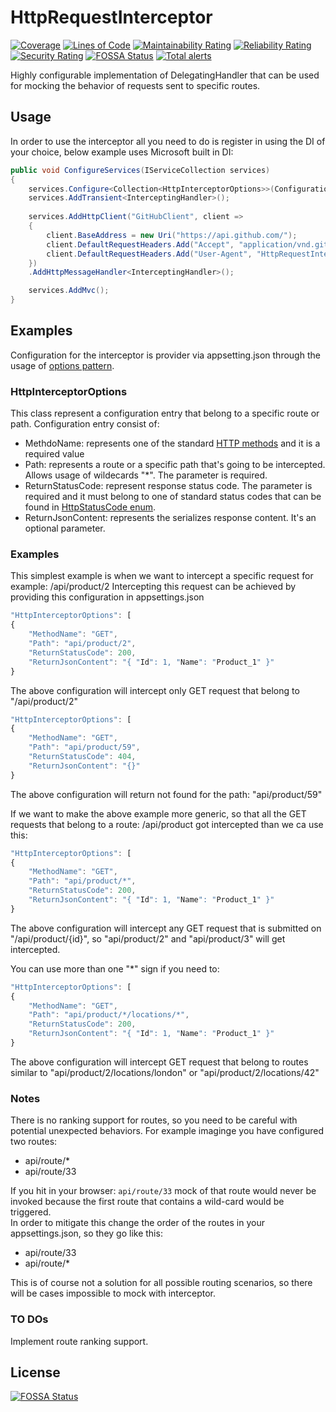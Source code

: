 # HttpRequestInterceptor
[![Coverage](https://sonarcloud.io/api/project_badges/measure?project=MirzaMerdovic_HttpRequestInterceptor&metric=coverage)](https://sonarcloud.io/dashboard?id=MirzaMerdovic_HttpRequestInterceptor)
[![Lines of Code](https://sonarcloud.io/api/project_badges/measure?project=MirzaMerdovic_HttpRequestInterceptor&metric=ncloc)](https://sonarcloud.io/dashboard?id=MirzaMerdovic_HttpRequestInterceptor)
[![Maintainability Rating](https://sonarcloud.io/api/project_badges/measure?project=MirzaMerdovic_HttpRequestInterceptor&metric=sqale_rating)](https://sonarcloud.io/dashboard?id=MirzaMerdovic_HttpRequestInterceptor)
[![Reliability Rating](https://sonarcloud.io/api/project_badges/measure?project=MirzaMerdovic_HttpRequestInterceptor&metric=reliability_rating)](https://sonarcloud.io/dashboard?id=MirzaMerdovic_HttpRequestInterceptor)
[![Security Rating](https://sonarcloud.io/api/project_badges/measure?project=MirzaMerdovic_HttpRequestInterceptor&metric=security_rating)](https://sonarcloud.io/dashboard?id=MirzaMerdovic_HttpRequestInterceptor)
[![FOSSA Status](https://app.fossa.io/api/projects/git%2Bgithub.com%2FMirzaMerdovic%2FHttpRequestInterceptor.svg?type=shield)](https://app.fossa.io/projects/git%2Bgithub.com%2FMirzaMerdovic%2FHttpRequestInterceptor?ref=badge_shield)
[![Total alerts](https://img.shields.io/lgtm/alerts/g/MirzaMerdovic/HttpRequestInterceptor.svg?logo=lgtm&logoWidth=18)](https://lgtm.com/projects/g/MirzaMerdovic/HttpRequestInterceptor/alerts/)

Highly configurable implementation of DelegatingHandler that can be used for mocking the behavior of requests sent to specific routes.

## Usage
In order to use the interceptor all you need to do is register in using the DI of your choice, below example uses Microsoft built in DI:
```c#
public void ConfigureServices(IServiceCollection services)
{
    services.Configure<Collection<HttpInterceptorOptions>>(Configuration.GetSection("HttpInterceptorOptions"));
    services.AddTransient<InterceptingHandler>();
    
    services.AddHttpClient("GitHubClient", client =>
    {
        client.BaseAddress = new Uri("https://api.github.com/");
        client.DefaultRequestHeaders.Add("Accept", "application/vnd.github.v3+json");
        client.DefaultRequestHeaders.Add("User-Agent", "HttpRequestInterceptor-Test");
    })
    .AddHttpMessageHandler<InterceptingHandler>();

    services.AddMvc();
}
```

## Examples

Configuration for the interceptor is provider via appsetting.json through the usage of [options pattern](https://docs.microsoft.com/en-us/aspnet/core/fundamentals/configuration/options?view=aspnetcore-2.2).

### HttpInterceptorOptions

This class represent a configuration entry that belong to a specific route or path. Configuration entry consist of:
* MethdoName: represents one of the standard [HTTP methods](https://docs.microsoft.com/en-us/dotnet/api/system.net.http.httpmethod?view=netstandard-2.0#properties) and it is a required value
* Path: represents a route or a specific path that's going to be intercepted. Allows usage of wildecards "*". The parameter is required.
* ReturnStatusCode: represent response status code. The parameter is required and it must belong to one of standard status codes that can be found in [HttpStatusCode enum](https://docs.microsoft.com/en-us/dotnet/api/system.net.httpstatuscode?view=netstandard-2.0).
* ReturnJsonContent: represents the serializes response content. It's an optional parameter.

### Examples

This simplest example is when we want to intercept a specific request for example: /api/product/2
Intercepting this request can be achieved by providing this configuration in appsettings.json

```javascript
"HttpInterceptorOptions": [
{
    "MethodName": "GET",
    "Path": "api/product/2",
    "ReturnStatusCode": 200,
    "ReturnJsonContent": "{ "Id": 1, "Name": "Product_1" }"
}
```

The above configuration will intercept only GET request that belong to "/api/product/2"

```javascript
"HttpInterceptorOptions": [
{
    "MethodName": "GET",
    "Path": "api/product/59",
    "ReturnStatusCode": 404,
    "ReturnJsonContent": "{}"
}
```
The above configuration will return not found for the path: "api/product/59"

If we want to make the above example more generic, so that all the GET requests that belong to a route: /api/product got intercepted than we ca use this:
```javascript
"HttpInterceptorOptions": [
{
    "MethodName": "GET",
    "Path": "api/product/*",
    "ReturnStatusCode": 200,
    "ReturnJsonContent": "{ "Id": 1, "Name": "Product_1" }"
}
```
The above configuration will intercept any GET request that is submitted on "/api/product/{id}", so "api/product/2" and "api/product/3" will get intercepted.

You can use more than one "*" sign if you need to: 
```javascript
"HttpInterceptorOptions": [
{
    "MethodName": "GET",
    "Path": "api/product/*/locations/*",
    "ReturnStatusCode": 200,
    "ReturnJsonContent": "{ "Id": 1, "Name": "Product_1" }"
}
```
The above configuration will intercept GET request that belong to routes similar to "api/product/2/locations/london" or "api/product/2/locations/42"

### Notes
There is no ranking support for routes, so you need to be careful with potential unexpected behaviors.
For example imaginge you have configured two routes:
* api/route/*
* api/route/33

If you hit in your browser: `api/route/33` mock of that route would never be invoked because the first route that contains a wild-card would be triggered.  
In order to mitigate this change the order of the routes in your appsettings.json, so they go like this:
* api/route/33
* api/route/*

This is of course not a solution for all possible routing scenarios, so there will be cases impossible to mock with interceptor.

### TO DOs
Implement route ranking support.

## License
[![FOSSA Status](https://app.fossa.io/api/projects/git%2Bgithub.com%2FMirzaMerdovic%2FHttpRequestInterceptor.svg?type=large)](https://app.fossa.io/projects/git%2Bgithub.com%2FMirzaMerdovic%2FHttpRequestInterceptor?ref=badge_large)
